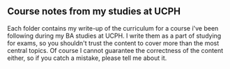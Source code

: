 
## Course notes from my studies at UCPH
Each folder contains my write-up of the curriculum for a course i've been following during my BA studies at UCPH. I write them as a part of studying for exams, so you shouldn't trust the content to cover more than the most central topics. Of course I cannot guarantee the correctness of the content either, so if you catch a mistake, please tell me about it.   
